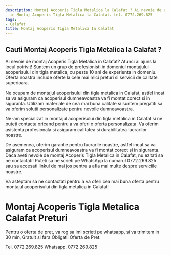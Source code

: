 ```yaml
---
description: Montaj Acoperis Tigla Metalica la Calafat ? Ai nevoie de un profesionist
  in Montaj Acoperis Tigla Metalica la Calafat. tel. 0772.269.825
tags:
- Calafat
title: Montaj Acoperis Tigla Metalica In Calafat
---
```



## Cauti Montaj Acoperis Tigla Metalica la Calafat ?

Ai nevoie de montaj Acoperis Tigla Metalica in Calafat? 
Atunci ai ajuns la locul potrivit! Suntem un grup de profesionisti in domeniul montajului acoperisului din tigla metalica, cu peste 10 ani de experienta in domeniu. Oferta noastra include oferte la cele mai mici preturi si servicii de calitate superioara.

Ne ocupam de montajul acoperisului din tigla metalica in Calafat, astfel incat sa va asiguram ca acoperisul dumneavoastra va fi montat corect si in siguranta. Utilizam materiale de cea mai buna calitate si suntem pregatiti sa va oferim solutii personalizate pentru nevoile dumneavoastra.

Ne-am specializat in montajul acoperisului din tigla metalica in Calafat si ne puteti contacta oricand pentru a va oferi o oferta personalizata. Va oferim asistenta profesionala si asiguram calitatea si durabilitatea lucrarilor noastre.

De asemenea, oferim garantie pentru lucrarile noastre, astfel incat sa va asiguram ca acoperisul dumneavoastra va fi montat corect si in siguranta. Daca aveti nevoie de montaj Acoperis Tigla Metalica in Calafat, nu ezitati sa ne contactati! Puteti sa ne scrieti pe WhatsApp la numarul 0772.269.825 sau sa accesati linkul de mai jos pentru a afla mai multe despre serviciile noastre. 

Va asteptam sa ne contactati pentru a va oferi cea mai buna oferta pentru montajul acoperisului din tigla metalica in Calafat!

# Montaj Acoperis Tigla Metalica Calafat Preturi
Pentru o oferta de pret, va rog sa imi scrieti pe whatsapp, si va trimitem in 30 min, Gratuit si fara Obligatii Oferta de Pret.

Tel. 0772.269.825
Whatsapp. 0772.269.825